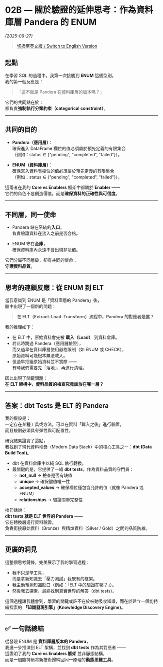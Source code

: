 # 02B — 關於驗證的延伸思考：作為資料庫層 Pandera 的 ENUM  
*(2025-09-27)*  
> [切換至英文版 / Switch to English Version](../en/02B_enum_as_db_pandera.md)

## 起點

在學習 SQL 的過程中，我第一次接觸到 **ENUM** 這個型別。  
我的第一個反應是：

> 「這不就是 Pandera 在資料庫層的版本嗎？」

它們的共同點在於：  
都負責**強制執行分類約束（categorical constraint）**。  

---

## 共同的目的

- **Pandera（應用層）**：  
  確保進入 DataFrame 欄位的值必須屬於預先定義的有限集合  
  （例如：status ∈ {"pending", "completed", "failed"}）。  

- **ENUM（資料庫層）**：  
  確保寫入資料表欄位的值必須屬於預先定義的有限集合  
  （例如：status ∈ {"pending", "completed", "failed"}）。  

這兩者在我的 **Core vs Enablers** 框架中都屬於 **Enabler** ——  
它們的角色不是創造價值，而是**確保資料的正確性與可信度**。  

---

## 不同層，同一使命

- Pandera 站在系統的**入口**，  
  負責驗證資料在流入之前是否合格。  

- ENUM 守在**金庫**，  
  確保資料庫內永遠不會出現非法值。  

它們分屬不同層級，卻有共同的使命：  
**守護資料品質**。  

---

## 思考的連鎖反應：從 ENUM 到 ELT

當我意識到 ENUM 是「資料庫層的 Pandera」後，  
腦中出現了一個新的問題：

> **在 ELT（Extract–Load–Transform）流程中，Pandera 的對應者是誰？**

我的推理如下：

- 在 ELT 中，原始資料會先被 **載入（Load）** 到資料倉庫。  
- 若此時跳過 Pandera（應用層驗證），  
  而又過早在資料庫層使用嚴格限制（如 ENUM 或 CHECK），  
  原始資料可能根本無法載入。  
- 但過早拒絕原始資料並不實際 ——  
  有時我們需要先「落地」，再進行清理。  

因此出現了關鍵問題：  
**在 ELT 架構中，資料品質的檢查究竟該放在哪一層？**

---

## 答案：dbt Tests 是 ELT 的 Pandera

我的假設是：  
一定存在某種工具或方法，可以在資料「載入之後」進行驗證，  
而且規則必須具有彈性與可配置性。  

研究結果證實了這點，  
我找到了現代資料堆疊（Modern Data Stack）中的核心工具之一：**dbt (Data Build Tool)**。  

- dbt 在資料倉庫中以純 SQL 執行轉換。  
- 最關鍵的是，它提供了一組 **dbt tests**，作為資料品質的守門員：  
  - **not_null** → 檢查是否有缺值  
  - **unique** → 確保鍵值唯一性  
  - **accepted_values** → 確保欄位僅包含允許的值（就像 Pandera 或 ENUM）  
  - **relationships** → 驗證關聯完整性  

換句話說：  
**dbt tests 就是 ELT 世界的 Pandera** ——  
它在轉換層進行資料驗證，  
負責銜接原始資料（Bronze）與精煉資料（Silver / Gold）之間的品質防線。  

---

## 更廣的洞見

這整個思考鏈條，完美展示了我的學習過程：

- 我不只是學工具，  
  而是拿新知識去「壓力測試」我既有的框架。  
- 我主動預測知識缺口（例如：「ELT 中的驗證在哪？」）。  
- 然後我去探索，最終找到真實世界的解答（dbt tests）。  

這個過程讓我體會到，學習的關鍵或許不在於被動吸收知識，而在於建立一個能持續探索的 **「知識發現引擎」(Knowledge Discovery Engine)**。

---

## ✅ 一句話總結

從發現 ENUM 是 **資料庫層版本的 Pandera**，  
我進一步推演到 ELT 架構，並找到 **dbt tests** 作為其對應者 ——  
這證明了我的 **Core vs Enablers 框架** 並非靜態結構，  
而是一個能持續將新技術歸納回同一原理的**動態思維工具**。
